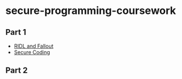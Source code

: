 # secure-programming-coursework

## Part 1
- [RIDL and Fallout](/Part1/answers1.md)
- [Secure Coding](/Part1/answers2.md)

## Part 2